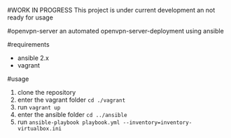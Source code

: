 #WORK IN PROGRESS
This project is under current development an not ready for usage

#openvpn-server
an automated openvpn-server-deployment using ansible

#requirements
- ansible 2.x
- vagrant

#usage
1. clone the repository
2. enter the vagrant folder `cd ./vagrant`
3. run `vagrant up`
4. enter the ansible folder `cd ../ansible`
5. run `ansible-playbook playbook.yml --inventory=inventory-virtualbox.ini`
